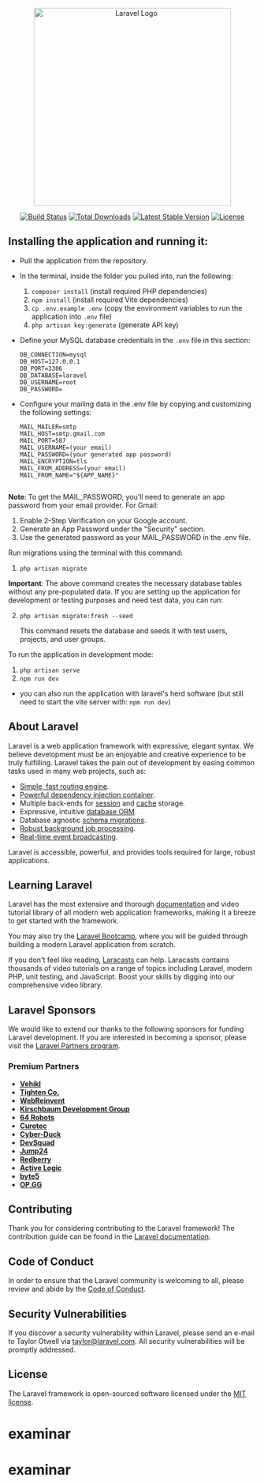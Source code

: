 <p align="center"><a href="https://laravel.com" target="_blank"><img src="https://raw.githubusercontent.com/laravel/art/master/logo-lockup/5%20SVG/2%20CMYK/1%20Full%20Color/laravel-logolockup-cmyk-red.svg" width="400" alt="Laravel Logo"></a></p>

<p align="center">
<a href="https://github.com/laravel/framework/actions"><img src="https://github.com/laravel/framework/workflows/tests/badge.svg" alt="Build Status"></a>
<a href="https://packagist.org/packages/laravel/framework"><img src="https://img.shields.io/packagist/dt/laravel/framework" alt="Total Downloads"></a>
<a href="https://packagist.org/packages/laravel/framework"><img src="https://img.shields.io/packagist/v/laravel/framework" alt="Latest Stable Version"></a>
<a href="https://packagist.org/packages/laravel/framework"><img src="https://img.shields.io/packagist/l/laravel/framework" alt="License"></a>
</p>

## Installing the application and running it:

- Pull the application from the repository.
- In the terminal, inside the folder you pulled into, run the following:

  1. `composer install` (install required PHP dependencies)
  2. `npm install` (install required Vite dependencies)
  3. `cp .env.example .env` (copy the environment variables to run the application into `.env` file)
  4. `php artisan key:generate` (generate API key)

- Define your MySQL database credentials in the `.env` file in this section:

  ```env
  DB_CONNECTION=mysql
  DB_HOST=127.0.0.1
  DB_PORT=3306
  DB_DATABASE=laravel
  DB_USERNAME=root
  DB_PASSWORD=

-   Configure your mailing data in the .env file by copying and customizing the following settings:

    ```env
    MAIL_MAILER=smtp
    MAIL_HOST=smtp.gmail.com
    MAIL_PORT=587
    MAIL_USERNAME=(your email)
    MAIL_PASSWORD=(your generated app password)
    MAIL_ENCRYPTION=tls
    MAIL_FROM_ADDRESS=(your email)
    MAIL_FROM_NAME="${APP_NAME}"


**Note**: To get the MAIL_PASSWORD, you'll need to generate an app password from your email provider. For Gmail:
   1. Enable 2-Step Verification on your Google account.
   2. Generate an App Password under the "Security" section.
   3. Use the generated password as your MAIL_PASSWORD in the .env file.



Run migrations using the terminal with this command:

1. `php artisan migrate`

**Important**: The above command creates the necessary database tables without any pre-populated data. If you are setting up the application for development or testing purposes and need test data, you can run:

2. `php artisan migrate:fresh --seed`

   This command resets the database and seeds it with test users, projects, and user groups.

To run the application in development mode:

1. `php artisan serve`
2. `npm run dev`

-   you can also run the application with laravel's herd software (but still need to start the vite server with: `npm run dev`)

## About Laravel

Laravel is a web application framework with expressive, elegant syntax. We believe development must be an enjoyable and creative experience to be truly fulfilling. Laravel takes the pain out of development by easing common tasks used in many web projects, such as:

-   [Simple, fast routing engine](https://laravel.com/docs/routing).
-   [Powerful dependency injection container](https://laravel.com/docs/container).
-   Multiple back-ends for [session](https://laravel.com/docs/session) and [cache](https://laravel.com/docs/cache) storage.
-   Expressive, intuitive [database ORM](https://laravel.com/docs/eloquent).
-   Database agnostic [schema migrations](https://laravel.com/docs/migrations).
-   [Robust background job processing](https://laravel.com/docs/queues).
-   [Real-time event broadcasting](https://laravel.com/docs/broadcasting).

Laravel is accessible, powerful, and provides tools required for large, robust applications.

## Learning Laravel

Laravel has the most extensive and thorough [documentation](https://laravel.com/docs) and video tutorial library of all modern web application frameworks, making it a breeze to get started with the framework.

You may also try the [Laravel Bootcamp](https://bootcamp.laravel.com), where you will be guided through building a modern Laravel application from scratch.

If you don't feel like reading, [Laracasts](https://laracasts.com) can help. Laracasts contains thousands of video tutorials on a range of topics including Laravel, modern PHP, unit testing, and JavaScript. Boost your skills by digging into our comprehensive video library.

## Laravel Sponsors

We would like to extend our thanks to the following sponsors for funding Laravel development. If you are interested in becoming a sponsor, please visit the [Laravel Partners program](https://partners.laravel.com).

### Premium Partners

-   **[Vehikl](https://vehikl.com/)**
-   **[Tighten Co.](https://tighten.co)**
-   **[WebReinvent](https://webreinvent.com/)**
-   **[Kirschbaum Development Group](https://kirschbaumdevelopment.com)**
-   **[64 Robots](https://64robots.com)**
-   **[Curotec](https://www.curotec.com/services/technologies/laravel/)**
-   **[Cyber-Duck](https://cyber-duck.co.uk)**
-   **[DevSquad](https://devsquad.com/hire-laravel-developers)**
-   **[Jump24](https://jump24.co.uk)**
-   **[Redberry](https://redberry.international/laravel/)**
-   **[Active Logic](https://activelogic.com)**
-   **[byte5](https://byte5.de)**
-   **[OP.GG](https://op.gg)**

## Contributing

Thank you for considering contributing to the Laravel framework! The contribution guide can be found in the [Laravel documentation](https://laravel.com/docs/contributions).

## Code of Conduct

In order to ensure that the Laravel community is welcoming to all, please review and abide by the [Code of Conduct](https://laravel.com/docs/contributions#code-of-conduct).

## Security Vulnerabilities

If you discover a security vulnerability within Laravel, please send an e-mail to Taylor Otwell via [taylor@laravel.com](mailto:taylor@laravel.com). All security vulnerabilities will be promptly addressed.

## License

The Laravel framework is open-sourced software licensed under the [MIT license](https://opensource.org/licenses/MIT).
# examinar
# examinar

